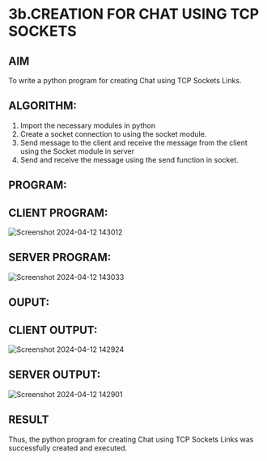 # 3b.CREATION FOR CHAT USING TCP SOCKETS
## AIM
To write a python program for creating Chat using TCP Sockets Links.
## ALGORITHM:
1. Import the necessary modules in python
2. Create a socket connection to using the socket module.
3. Send message to the client and receive the message from the client using the Socket module in
 server
4. Send and receive the message using the send function in socket.
## PROGRAM:
## CLIENT PROGRAM:
![Screenshot 2024-04-12 143012](https://github.com/monish23004447/3b_CHAT_USING_TCP_SOCKETS/assets/154207545/68da24c2-7178-4e2b-aafd-b6da606bddfa)
## SERVER PROGRAM:
![Screenshot 2024-04-12 143033](https://github.com/monish23004447/3b_CHAT_USING_TCP_SOCKETS/assets/154207545/afd7e0b8-ee7d-4f99-8e23-92e6d474330a)
## OUPUT:
## CLIENT OUTPUT:
![Screenshot 2024-04-12 142924](https://github.com/monish23004447/3b_CHAT_USING_TCP_SOCKETS/assets/154207545/a6b3b61f-afc8-424f-9a6b-f2bc2eb8b89d)
## SERVER OUTPUT:
![Screenshot 2024-04-12 142901](https://github.com/monish23004447/3b_CHAT_USING_TCP_SOCKETS/assets/154207545/9dc3ae03-78a2-4511-83a9-dd3078f63d4e)

## RESULT
Thus, the python program for creating Chat using TCP Sockets Links was successfully 
created and executed.
